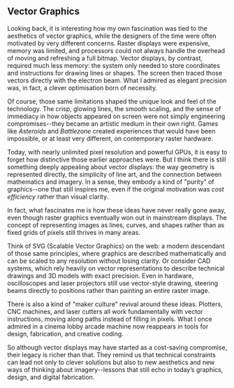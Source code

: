 
## Vector Graphics

Looking back, it is interesting how my own fascination was tied to the aesthetics of vector graphics, while the
designers of the time were often motivated by very different concerns. Raster displays were expensive, memory was
limited, and processors could not always handle the overhead of moving and refreshing a full bitmap. Vector displays,
by contrast, required much less memory: the system only needed to store coordinates and instructions for drawing
lines or shapes. The screen then traced those vectors directly with the electron beam. What I admired as elegant
precision was, in fact, a clever optimisation born of necessity.

Of course, those same limitations shaped the unique look and feel of the technology. The crisp, glowing lines,
the smooth scaling, and the sense of immediacy in how objects appeared on screen were not simply engineering
compromises--they became an artistic medium in their own right. Games like *Asteroids* and *Battlezone* created
experiences that would have been impossible, or at least very different, on contemporary raster hardware.

Today, with nearly unlimited pixel resolution and powerful GPUs, it is easy to forget how distinctive those earlier
approaches were. But I think there is still something deeply appealing about vector displays: the way geometry is
represented directly, the simplicity of line art, and the connection between mathematics and imagery. In a sense,
they embody a kind of "purity" of graphics--one that still inspires me, even if the original motivation was
*cost efficiency* rather than visual clarity.

In fact, what fascinates me is how these ideas have never really gone away, even though raster graphics eventually
won out in mainstream displays. The concept of representing images as lines, curves, and shapes rather than as
fixed grids of pixels still thrives in many areas.

Think of SVG (Scalable Vector Graphics) on the web: a modern descendant of those same principles, where graphics
are described mathematically and can be scaled to any resolution without losing clarity. Or consider CAD systems,
which rely heavily on vector representations to describe technical drawings and 3D models with exact precision.
Even in hardware, oscilloscopes and laser projectors still use vector-style drawing, steering beams directly
to positions rather than painting an entire raster image.

There is also a kind of "maker culture" revival around these ideas. Plotters, CNC machines, and laser cutters
all work fundamentally with vector instructions, moving along paths instead of filling in pixels. What I once
admired in a cinema lobby arcade machine now reappears in tools for design, fabrication, and creative coding.

So although vector displays may have started as a cost-saving compromise, their legacy is richer than that.
They remind us that technical constraints can lead not only to clever solutions but also to new aesthetics and
new ways of thinking about imagery--lessons that still echo in today’s graphics, design, and digital fabrication.


